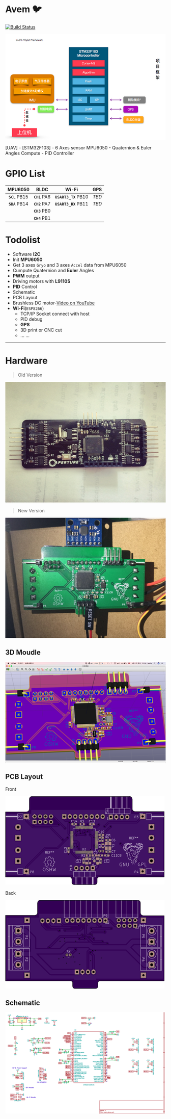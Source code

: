 # Avem :bird:
[![Build Status](https://travis-ci.org/but0n/Avem.png)](https://travis-ci.org/but0n/Avem)

![](rm_img/PF.png)

[UAV] - [STM32F103] - 6 Axes sensor MPU6050 - Quaternion &amp; Euler Angles Compute - PID Controller

# GPIO List
MPU6050 			| BLDC 			| Wi-Fi | GPS
:----:				|:----:			|:----: |:---:
**`SCL`** PB15	|**`CH1`** PA6	|**`USART3_TX`** PB10|*TBD*
**`SDA`** PB14	|**`CH2`** PA7	|**`USART3_RX`** PB11|*TBD*
					|**`CH3`** PB0
					|**`CH4`** PB1
# Todolist
* Software **I2C**
* Init **MPU6050**
* Get 3 axes `Gryo` and 3 axes `Accel` data from MPU6050
* Cumpute Quaternion and **Euler** Angles
* **PWM** output
* Driving motors with **L9110S**
* **PID** Control
* Schematic
* PCB Layout
* Brushless DC motor-[Video on YouTube](https://youtu.be/iHYVgTmxoSw)
* **Wi-Fi**(`ESP8266`)
	* TCP/IP Socket connect with host
	* PID debug
	* **GPS**
	* 3D print or CNC cut
	* ... ...

----

# Hardware
> Old Version

![](rm_img/PCB/old_pic.jpg)

> New Version

![](rm_img/FinalVersion.JPG)


## 3D Moudle

![](rm_img/PCB/demoV2.png)

## PCB Layout
Front

![](rm_img/PCB/layoutF.png)

Back

![](rm_img/PCB/layoutB.png)

## Schematic

![](rm_img/pcb.png)
